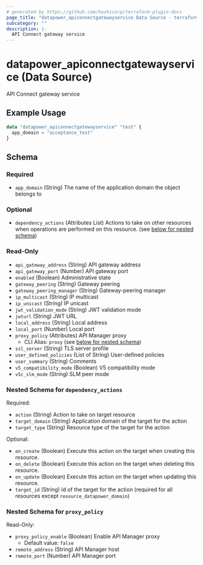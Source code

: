 ```yaml
---
# generated by https://github.com/hashicorp/terraform-plugin-docs
page_title: "datapower_apiconnectgatewayservice Data Source - terraform-provider-datapower"
subcategory: ""
description: |-
  API Connect gateway service
---
```


# datapower_apiconnectgatewayservice (Data Source)

API Connect gateway service

## Example Usage

```terraform
data "datapower_apiconnectgatewayservice" "test" {
  app_domain = "acceptance_test"
}
```

<!-- schema generated by tfplugindocs -->
## Schema

### Required

- `app_domain` (String) The name of the application domain the object belongs to

### Optional

- `dependency_actions` (Attributes List) Actions to take on other resources when operations are performed on this resource. (see [below for nested schema](#nestedatt--dependency_actions))

### Read-Only

- `api_gateway_address` (String) API gateway address
- `api_gateway_port` (Number) API gateway port
- `enabled` (Boolean) Administrative state
- `gateway_peering` (String) Gateway peering
- `gateway_peering_manager` (String) Gateway-peering manager
- `ip_multicast` (String) IP multicast
- `ip_unicast` (String) IP unicast
- `jwt_validation_mode` (String) JWT validation mode
- `jwturl` (String) JWT URL
- `local_address` (String) Local address
- `local_port` (Number) Local port
- `proxy_policy` (Attributes) API Manager proxy
  - CLI Alias: `proxy` (see [below for nested schema](#nestedatt--proxy_policy))
- `ssl_server` (String) TLS server profile
- `user_defined_policies` (List of String) User-defined policies
- `user_summary` (String) Comments
- `v5_compatibility_mode` (Boolean) V5 compatibility mode
- `v5c_slm_mode` (String) SLM peer mode

<a id="nestedatt--dependency_actions"></a>
### Nested Schema for `dependency_actions`

Required:

- `action` (String) Action to take on target resource
- `target_domain` (String) Application domain of the target for the action
- `target_type` (String) Resource type of the target for the action

Optional:

- `on_create` (Boolean) Execute this action on the target when creating this resource.
- `on_delete` (Boolean) Execute this action on the target when deleting this resource.
- `on_update` (Boolean) Execute this action on the target when updating this resource.
- `target_id` (String) Id of the target for the action (required for all resources except `resource_datapower_domain`)


<a id="nestedatt--proxy_policy"></a>
### Nested Schema for `proxy_policy`

Read-Only:

- `proxy_policy_enable` (Boolean) Enable API Manager proxy
  - Default value: `false`
- `remote_address` (String) API Manager host
- `remote_port` (Number) API Manager port
